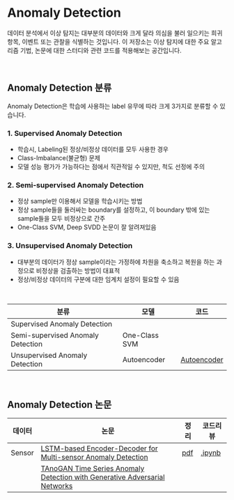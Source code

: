 # Anomaly Detection
 
데이터 분석에서 이상 탐지는 대부분의 데이터와 크게 달라 의심을 불러 일으키는 희귀 항목, 이벤트 또는 관찰을 식별하는 것입니다.
이 저장소는 이상 탐지에 대한 주요 알고리즘 기법, 논문에 대한 스터디와 관련 코드를 적용해보는 공간입니다.

<br>

## Anomaly Detection 분류
Anomaly Detection은 학습에 사용하는 label 유무에 따라 크게 3가지로 분류할 수 있습니다. 

### 1. Supervised Anomaly Detection
- 학습시, Labeling된 정상/비정상 데이터를 모두 사용한 경우
- Class-Imbalance(불균형) 문제
- 모델 성능 평가가 가능하다는 점에서 직관적일 수 있지만, 척도 선정에 주의

### 2. Semi-supervised Anomaly Detection
- 정상 sample만 이용해서 모델을 학습시키는 방법
- 정상 sample들을 둘러싸는 boundary를 설정하고, 이 boundary 밖에 있는 sample들을 모두 비정상으로 간주
- One-Class SVM, Deep SVDD 논문이 잘 알려져있음

### 3. Unsupervised Anomaly Detection
- 대부분의 데이터가 정상 sample이라는 가정하에 차원을 축소하고 복원을 하는 과정으로 비정상을 검출하는 방법이 대표적
- 정상/비정상 데이터의 구분에 대한 임계치 설정이 필요할 수 있음

<br>

|분류|모델|코드|
|---|---|---|
|Supervised Anomaly Detection||
|Semi-supervised Anomaly Detection|One-Class SVM|
|Unsupervised Anomaly Detection|Autoencoder|[Autoencoder](https://github.com/jaeeun49/Anomaly-Detection/blob/main/code_practices/Autoencoder.ipynb)

<br>

## Anomaly Detection 논문
|데이터|논문|정리|코드리뷰|
|---|---|---|---|
|Sensor|[LSTM-based Encoder-Decoder for Multi-sensor Anomaly Detection](https://arxiv.org/abs/1607.00148)|[pdf](https://github.com/jaeeun49/Anomaly-Detection/blob/main/review/LSTM-based%20Encoder-Decoder%20for%20Multi-sensor%20Anomaly%20Detection.pdf)|[.ipynb](https://github.com/jaeeun49/Anomaly-Detection/blob/main/code_practices/LSTM-based%20Encoder-Decoder%20for%20Multi-sensor%20Anomaly%20Detection.ipynb)|
||[TAnoGAN Time Series Anomaly Detection with Generative Adversarial Networks](https://arxiv.org/abs/2008.09567)
